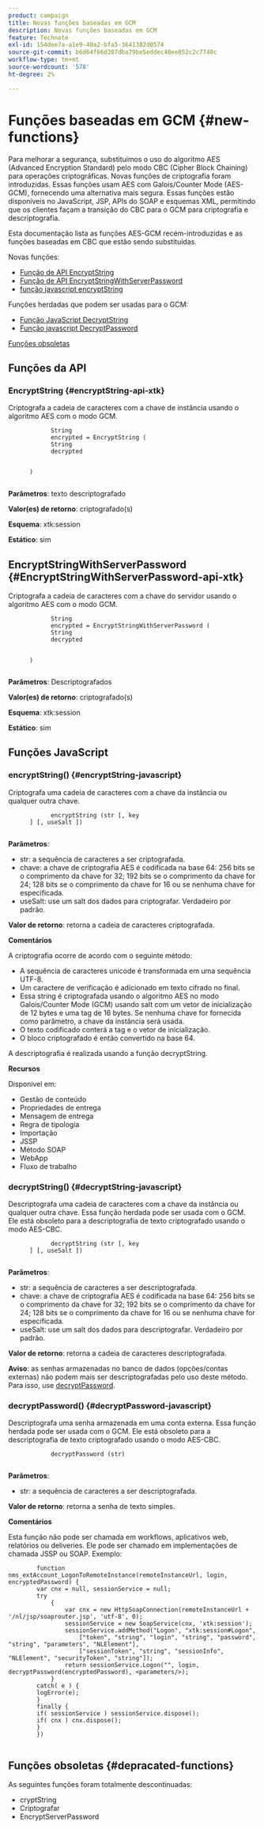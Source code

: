 ```yaml
---
product: campaign
title: Novas funções baseadas em GCM
description: Novas funções baseadas em GCM
feature: Technote
exl-id: 154dee7a-a1e9-40a2-bfa5-3641382d0574
source-git-commit: b6d64f66d287dba79be5eddec48ee852c2c7740c
workflow-type: tm+mt
source-wordcount: '578'
ht-degree: 2%

---
```


# Funções baseadas em GCM {#new-functions}

Para melhorar a segurança, substituímos o uso do algoritmo AES (Advanced Encryption Standard) pelo modo CBC (Cipher Block Chaining) para operações criptográficas. Novas funções de criptografia foram introduzidas. Essas funções usam AES com Galois/Counter Mode (AES-GCM), fornecendo uma alternativa mais segura. Essas funções estão disponíveis no JavaScript, JSP, APIs do SOAP e esquemas XML, permitindo que os clientes façam a transição do CBC para o GCM para criptografia e descriptografia.

Esta documentação lista as funções AES-GCM recém-introduzidas e as funções baseadas em CBC que estão sendo substituídas.

Novas funções:

* [Função de API EncryptString](#encryptString-api-xtk)
* [Função de API EncryptStringWithServerPassword](#EncryptStringWithServerPassword-api-xtk)
* [função javascript encryptString](#encryptString-javascript)

Funções herdadas que podem ser usadas para o GCM:

* [Função JavaScript DecryptString](#decryptString-javascript)
* [Função javascript DecryptPassword](#decryptPassword-javascript)

[Funções obsoletas](#depracated-functions)

## Funções da API

### EncryptString {#encryptString-api-xtk}

Criptografa a cadeia de caracteres com a chave de instância usando o algoritmo AES com o modo GCM.

```
            String 
            encrypted = EncryptString (
            String       
            decrypted
            

      )
         
```

**Parâmetros**: texto descriptografado

**Valor(es) de retorno**: criptografado(s)

**Esquema**: xtk:session

**Estático**: sim

## EncryptStringWithServerPassword {#EncryptStringWithServerPassword-api-xtk}

Criptografa a cadeia de caracteres com a chave do servidor usando o algoritmo AES com o modo GCM.


```
            String 
            encrypted = EncryptStringWithServerPassword (
            String       
            decrypted
            

      )
         
```

**Parâmetros**: Descriptografados

**Valor(es) de retorno**: criptografado(s)

**Esquema**: xtk:session

**Estático**: sim

## Funções JavaScript

### encryptString() {#encryptString-javascript}

Criptografa uma cadeia de caracteres com a chave da instância ou qualquer outra chave.

```
            encryptString (str [, key
      ] [, useSalt ])
         
```

**Parâmetros**:

* str: a sequência de caracteres a ser criptografada.
* chave: a chave de criptografia AES é codificada na base 64: 256 bits se o comprimento da chave for 32; 192 bits se o comprimento da chave for 24; 128 bits se o comprimento da chave for 16 ou se nenhuma chave for especificada.
* useSalt: use um salt dos dados para criptografar. Verdadeiro por padrão.

**Valor de retorno**: retorna a cadeia de caracteres criptografada.

**Comentários**

A criptografia ocorre de acordo com o seguinte método:

* A sequência de caracteres unicode é transformada em uma sequência UTF-8.
* Um caractere de verificação é adicionado em texto cifrado no final.
* Essa string é criptografada usando o algoritmo AES no modo Galois/Counter Mode (GCM) usando salt com um vetor de inicialização de 12 bytes e uma tag de 16 bytes. Se nenhuma chave for fornecida como parâmetro, a chave da instância será usada.
* O texto codificado conterá a tag e o vetor de inicialização.
* O bloco criptografado é então convertido na base 64.

A descriptografia é realizada usando a função decryptString.

**Recursos**

Disponível em:

* Gestão de conteúdo
* Propriedades de entrega
* Mensagem de entrega
* Regra de tipologia
* Importação
* JSSP
* Método SOAP
* WebApp
* Fluxo de trabalho

### decryptString() {#decryptString-javascript}

Descriptografa uma cadeia de caracteres com a chave da instância ou qualquer outra chave. Essa função herdada pode ser usada com o GCM. Ele está obsoleto para a descriptografia de texto criptografado usando o modo AES-CBC.

```
            decryptString (str [, key
      ] [, useSalt ])
         
```

**Parâmetros**:

* str: a sequência de caracteres a ser descriptografada.
* chave: a chave de criptografia AES é codificada na base 64: 256 bits se o comprimento da chave for 32; 192 bits se o comprimento da chave for 24; 128 bits se o comprimento da chave for 16 ou se nenhuma chave for especificada.
* useSalt: use um salt dos dados para descriptografar. Verdadeiro por padrão.

**Valor de retorno**: retorna a cadeia de caracteres descriptografada.

**Aviso**: as senhas armazenadas no banco de dados (opções/contas externas) não podem mais ser descriptografadas pelo uso deste método. Para isso, use [decryptPassword](#decryptPassword-javascript).

### decryptPassword() {#decryptPassword-javascript}

Descriptografa uma senha armazenada em uma conta externa. Essa função herdada pode ser usada com o GCM. Ele está obsoleto para a descriptografia de texto criptografado usando o modo AES-CBC.

```
            decryptPassword (str)
         
```

**Parâmetros**:

* str: a sequência de caracteres a ser descriptografada.

**Valor de retorno**: retorna a senha de texto simples.

**Comentários**

Esta função não pode ser chamada em workflows, aplicativos web, relatórios ou deliveries. Ele pode ser chamado em implementações de chamada JSSP ou SOAP. Exemplo:

```
        function nms_extAccount_LogonToRemoteInstance(remoteInstanceUrl, login, encryptedPassword) {
        var cnx = null, sessionService = null;
        try
            {
                var cnx = new HttpSoapConnection(remoteInstanceUrl + '/nl/jsp/soaprouter.jsp', 'utf-8', 0);
                sessionService = new SoapService(cnx, 'xtk:session');
                sessionService.addMethod("Logon", "xtk:session#Logon",
                    ["token", "string", "login", "string", "password", "string", "parameters", "NLElement"],
                    ["sessionToken", "string", "sessionInfo", "NLElement", "securityToken", "string"]);
                return sessionService.Logon("", login, decryptPassword(encryptedPassword), <parameters/>);
            }
        catch( e ) {
        logError(e);
        }
        finally {
        if( sessionService ) sessionService.dispose();
        if( cnx ) cnx.dispose();
        }
        })
      
```

## Funções obsoletas {#depracated-functions}

As seguintes funções foram totalmente descontinuadas:

* cryptString
* Criptografar
* EncryptServerPassword
